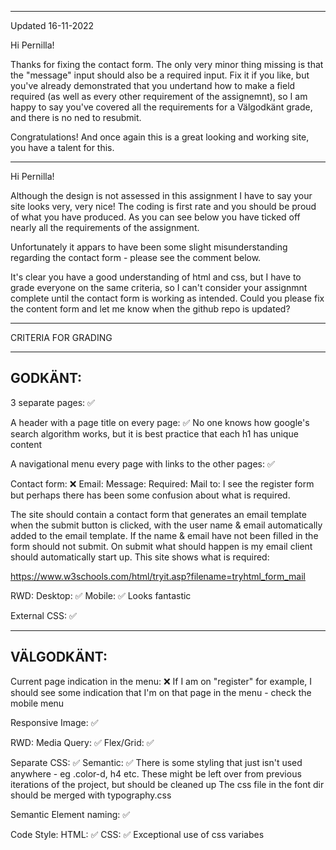 *************************************

Updated 16-11-2022

Hi Pernilla!

Thanks for fixing the contact form. The only very minor thing missing is that the "message" input should also be a required input. Fix it if you like, but you've already demonstrated that you undertand how to make a field required (as well as every other requirement of the assignemnt), so I am happy to say you've covered all the requirements for a Välgodkänt grade, and there is no ned to resubmit.

Congratulations! And once again this is a great looking and working site, you have a talent for this.

*************************************

Hi Pernilla!

Although the design is not assessed in this assignment I have to say your site looks very, very nice! The coding is first rate and you should be proud of what you have produced. As you can see below you have ticked off nearly all the requirements of the assignment.

Unfortunately it appars to have been some slight misunderstanding regarding the contact form - please see the comment below.

It's clear you have a good understanding of html and css, but I have to grade everyone on the same criteria, so I can't consider your assignmnt complete until the contact form is working as intended. Could you please fix the content form and let me know when the github repo is updated?

*************************************

CRITERIA FOR GRADING

*************************************

GODKÄNT:
-------------------------------------

3 separate pages: ✅

A header with a page title on every page: ✅
  No one knows how google's search algorithm works, but it is best practice that each h1 has unique content

A navigational menu every page with links to the other pages: ✅

Contact form: ❌
    Email:
    Message:
    Required:
    Mail to:
  I see the register form but perhaps there has been some confusion about what is required.

  The site should contain a contact form that generates an email template when the submit button is clicked, with the user name & email automatically added to the email template. If the name & email have not been filled in the form should not submit. On submit what should happen is my email client should automatically start up. This site shows what is required:

  https://www.w3schools.com/html/tryit.asp?filename=tryhtml_form_mail

RWD:
    Desktop: ✅
    Mobile: ✅
  Looks fantastic

External CSS: ✅

-------------------------------------

VÄLGODKÄNT:
-------------------------------------

Current page indication in the menu: ❌
  If I am on "register" for example, I should see some indication that I'm on that page in the menu - check the mobile menu

Responsive Image: ✅

RWD:
  Media Query: ✅
  Flex/Grid: ✅

Separate CSS: ✅
  Semantic: ✅
    There is some styling that just isn't used anywhere - eg .color-d, h4 etc. These might be left over from previous iterations of the project, but should be cleaned up
    The css file in the font dir should be merged with typography.css

Semantic Element naming: ✅

Code Style:
  HTML: ✅
  CSS: ✅
  Exceptional use of css variabes
